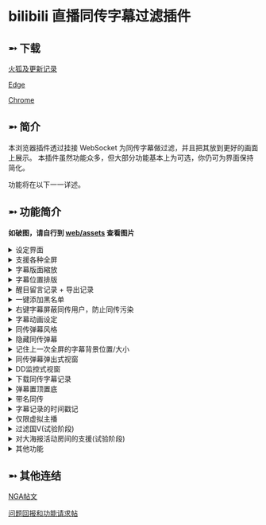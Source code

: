 # bilibili 直播同传字幕过滤插件


## ➵ 下载

[火狐及更新记录](https://github.com/eric2788/bilibili-jimaku-filter/releases)

[Edge](https://microsoftedge.microsoft.com/addons/detail/ehdhihncinoejihhmhpdoeloadihnfio)

[Chrome](https://chrome.google.com/webstore/detail/nhomlepkjglilcahfcfnggebkaabeiog)

## ➵ 简介

本浏览器插件透过挂接 WebSocket 为同传字幕做过滤，并且把其放到更好的画面上展示。
本插件虽然功能众多，但大部分功能基本上为可选，你仍可为界面保持简化。

功能将在以下一一详述。

## ➵ 功能简介

__如破图，请自行到 [web/assets](https://github.com/eric2788/bilibili-jimaku-filter/tree/web/assets) 查看图片__

<details>
<summary>设定界面</summary>

![icon](https://github.com/eric2788/bilibili-jimaku-filter/raw/web/assets/icon.png)

[此处可查看范本](https://eric2788.github.io/bilibili-jimaku-filter/)

*黑名单用于过滤国v等等的名单*

</details>

<details>
<summary>支援各种全屏</summary>

![](https://github.com/eric2788/bilibili-jimaku-filter/raw/web/assets/screen-show.gif)

</details>

<details>
<summary>字幕版面縮放</summary>

![](https://github.com/eric2788/bilibili-jimaku-filter/raw/web/assets/sub-resize.gif)
</details>

<details>
<summary>字幕位置排版</summary>

除了置中的显示

![left](https://github.com/eric2788/bilibili-jimaku-filter/raw/web/assets/jimaku-pos-left.png)

![right](https://github.com/eric2788/bilibili-jimaku-filter/raw/web/assets/jimaku-pos-right.png)

</details>

<details>
<summary>醒目留言记录 + 导出记录</summary>

防止SC时间过后消失。

没有离线记录，因此F5后所有记录会被清空。

![](https://github.com/eric2788/bilibili-jimaku-filter/raw/web/assets/sc-output.gif)

</details>

<details>
    <summary>一键添加黑名单</summary>

![](https://github.com/eric2788/bilibili-jimaku-filter/raw/web/assets/blacklist-btn.gif)

你也可以右键页面打开菜单来添加黑名单

![](https://github.com/eric2788/bilibili-jimaku-filter/raw/web/assets/blacklist-context-menu.png)

</details>

<details>
    <summary>右键字幕屏蔽同传用户，防止同传污染</summary>

![](https://github.com/eric2788/bilibili-jimaku-filter/raw/web/assets/blacklist-tc.gif)

</details>


<details>
<summary>字幕动画设定</summary>

右移

![](https://github.com/eric2788/bilibili-jimaku-filter/raw/web/assets/animate-left.gif)

下移

![](https://github.com/eric2788/bilibili-jimaku-filter/raw/web/assets/animate-top.gif)

缩放

![](https://github.com/eric2788/bilibili-jimaku-filter/raw/web/assets/aniamte-size.gif)


</details>

<details>
<summary>同传弹幕风格</summary>

主要是颜色和透明度

![](https://github.com/eric2788/bilibili-jimaku-filter/raw/web/assets/jimaku-style-change.gif)

</details>

<details>
<summary>隐藏同传弹幕</summary>

![](https://github.com/eric2788/bilibili-jimaku-filter/raw/web/assets/hide-jimaku.gif)

</details>

<details>
<summary>记住上一次全屏的字幕背景位置/大小</summary>

别问为什么我盖住了主播 

![](https://github.com/eric2788/bilibili-jimaku-filter/raw/web/assets/remember-size.gif)

</details>

<details>
<summary>同传弹幕弹出式视窗</summary>

![](https://github.com/eric2788/bilibili-jimaku-filter/raw/web/assets/popup-jimaku.jpg)

</details>

<details>
<summary>DD监控式视窗</summary>

![](https://github.com/eric2788/bilibili-jimaku-filter/raw/web/assets/dd-monitor.png)

</details>

<details>
<summary>下载同传字幕记录</summary>

![](https://github.com/eric2788/bilibili-jimaku-filter/raw/web/assets/download-log.gif)

</details>

<details>
<summary>弹幕置顶置底</summary>

![](https://github.com/eric2788/bilibili-jimaku-filter/raw/web/assets/ws-top.png)

![](https://github.com/eric2788/bilibili-jimaku-filter/raw/web/assets/ws-top-2.png)

</details>

<details>
<summary>带名同传</summary>

新增了带名为 n 的正则捕捉群组

目前推荐使用 [这个](https://github.com/eric2788/bilibili-jimaku-filter/issues/1) 作为默认正则表达式，其可捕捉的格式如下

    "你【你是谁】"
    "我: 【你是谁】"
    "我:【你是谁】"
    "你 【是谁啊】"

</details>

<details>
<summary>字幕记录的时间戳记</summary>

串流时间戳记

![](https://github.com/eric2788/bilibili-jimaku-filter/raw/web/assets/stream-ts.png)

`[03:51]` => 直播时间: 直播了三分五十一秒

真实时间戳记

![](https://github.com/eric2788/bilibili-jimaku-filter/raw/web/assets/real-ts.png)

`[18:16:50]` => 真实时间: 下午六点十六分五十秒

</details>

<details>
<summary>仅限虚拟主播</summary>

![](https://github.com/eric2788/bilibili-jimaku-filter/raw/web/assets/only-vtb.jpg)

</details>

<details>
<summary>过滤国V(试验阶段)</summary>

![](https://github.com/eric2788/bilibili-jimaku-filter/raw/web/assets/filter-cnv.png)

</details>

<details>
<summary>对大海报活动房间的支援(试验阶段)</summary>
        
![image.png](https://i.loli.net/2021/01/31/oRcQt7GgvuBLmdi.png)
        
</details>

<details>
<summary>其他功能</summary>

一些小功能我就不上图了，直接列出来

- 字幕行距与缩放
- 按钮风格设定
- 字幕文字与背景风格设定
- 用戶黑名单
- 同传用户名单(名单内用户的弹幕直接为字幕)
- 自动更新(火狐/Chrome/Edge)

</details>

## ➵ 其他连结

[NGA帖文](https://ngabbs.com/read.php?tid=24434809)

[问题回报和功能请求帖](https://github.com/eric2788/bilibili-jimaku-filter/issues)

